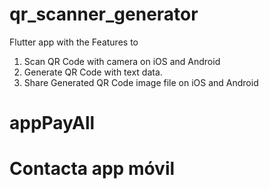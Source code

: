 # qr_scanner_generator

Flutter app with the Features to

1.  Scan QR Code with camera on iOS and Android
2.  Generate QR Code with text data.
3.  Share Generated QR Code image file on iOS and Android
# appPayAll
# Contacta app móvil
